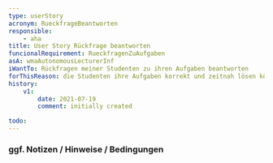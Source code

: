 ```yaml
---
type: userStory
acronym: RueckfrageBeantworten
responsible:
    - aha
title: User Story Rückfrage beantworten
funcionalRequirement: RueckfragenZuAufgaben
asA: wmaAutonomousLecturerInf 
iWantTo: Rückfragen meiner Studenten zu ihren Aufgaben beantworten
forThisReason: die Studenten ihre Aufgaben korrekt und zeitnah lösen können.
history:
    v1:
        date: 2021-07-19
        comment: initially created

todo:
---
```


### ggf. Notizen / Hinweise / Bedingungen